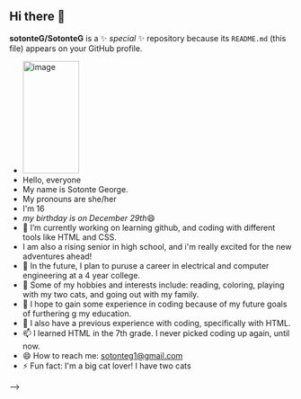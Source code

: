 ## Hi there 👋
**sotonteG/SotonteG** is a ✨ _special_ ✨ repository because its `README.md` (this file) appears on your GitHub profile.
- <img width="100" height="200" alt="image" src="https://github.com/user-attachments/assets/0511a4d0-f900-416a-afb6-e164ff3daeb6" />
- Hello, everyone
- My name is Sotonte George.
- My pronouns are she/her
- I'm 16
- *my birthday is on December 29th*😄 
- 🔭 I’m currently working on learning github, and coding with different tools like HTML and CSS. 
- I am also a rising senior in high school, and i'm really excited for the new adventures ahead!
- 🌱 In the future, I plan to puruse a career in electrical and computer engineering at a 4 year college.
- 👯 Some of my hobbies and interests include: reading, coloring, playing with my two cats, and going out with my family.
- 🤔 I hope to gain some experience in coding because of my future goals of furthering g my education.
- 💬 I also have a previous experience with coding, specifically with HTML.
- 📫 I learned HTML in the 7th grade. I never picked coding up again, until now. 
- 😄 How to reach me: sotonteg1@gmail.com
- ⚡ Fun fact: I'm a big cat lover! I have two cats

-->
